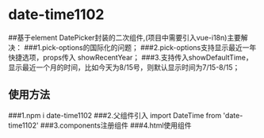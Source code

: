 # date-time1102
##基于element DatePicker封装的二次组件,(项目中需要引入vue-i18n)主要解决：
###1.pick-options的国际化的问题；
###2.pick-options支持显示最近一年快捷选项，props传入 showRecentYear；
###3.支持传入showDefaultTime，显示最近一个月的时间，比如今天为8/15号，则默认显示时间为7/15-8/15；
## 使用方法
###1.npm i date-time1102
###2.父组件引入 import DateTime from 'date-time1102'
###3.components注册组件
###4.html使用组件
